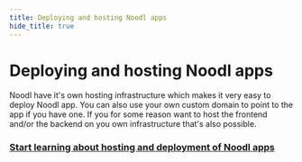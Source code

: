 ```yaml
---
title: Deploying and hosting Noodl apps
hide_title: true
---
```

# Deploying and hosting Noodl apps

Noodl have it's own hosting infrastructure which makes it very easy to deploy Noodl app. You can also use your own custom domain to point to the app if you have one.
If you for some reason want to host the frontend and/or the backend on you own infrastructure that's also possible.

### [Start learning about hosting and deployment of Noodl apps](/docs/guides/deploy/deploying-an-app-on-sandbox)